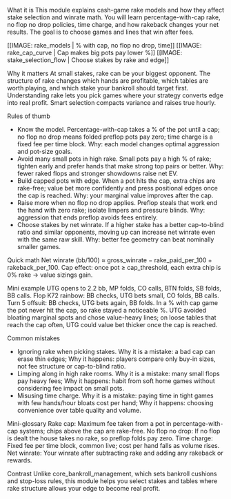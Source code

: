 What it is
This module explains cash-game rake models and how they affect stake selection and winrate math. You will learn percentage-with-cap rake, no flop no drop policies, time charge, and how rakeback changes your net results. The goal is to choose games and lines that win after fees.

[[IMAGE: rake_models | % with cap, no flop no drop, time]]
[[IMAGE: rake_cap_curve | Cap makes big pots pay lower %]]
[[IMAGE: stake_selection_flow | Choose stakes by rake and edge]]

Why it matters
At small stakes, rake can be your biggest opponent. The structure of rake changes which hands are profitable, which tables are worth playing, and which stake your bankroll should target first. Understanding rake lets you pick games where your strategy converts edge into real profit. Smart selection compacts variance and raises true hourly.

Rules of thumb
- Know the model. Percentage-with-cap takes a % of the pot until a cap; no flop no drop means folded preflop pots pay zero; time charge is a fixed fee per time block. Why: each model changes optimal aggression and pot-size goals.
- Avoid many small pots in high rake. Small pots pay a high % of rake; tighten early and prefer hands that make strong top pairs or better. Why: fewer raked flops and stronger showdowns raise net EV.
- Build capped pots with edge. When a pot hits the cap, extra chips are rake-free; value bet more confidently and press positional edges once the cap is reached. Why: your marginal value improves after the cap.
- Raise more when no flop no drop applies. Preflop steals that work end the hand with zero rake; isolate limpers and pressure blinds. Why: aggression that ends preflop avoids fees entirely.
- Choose stakes by net winrate. If a higher stake has a better cap-to-blind ratio and similar opponents, moving up can increase net winrate even with the same raw skill. Why: better fee geometry can beat nominally smaller games.

Quick math
Net winrate (bb/100) ≈ gross_winrate − rake_paid_per_100 + rakeback_per_100.
Cap effect: once pot ≥ cap_threshold, each extra chip is 0% rake → value sizings gain.

Mini example
UTG opens to 2.2 bb, MP folds, CO calls, BTN folds, SB folds, BB calls.
Flop K72 rainbow: BB checks, UTG bets small, CO folds, BB calls.
Turn 5 offsuit: BB checks, UTG bets again, BB folds.
In a % with cap game the pot never hit the cap, so rake stayed a noticeable %. UTG avoided bloating marginal spots and chose value-heavy lines; on loose tables that reach the cap often, UTG could value bet thicker once the cap is reached.

Common mistakes
- Ignoring rake when picking stakes. Why it is a mistake: a bad cap can erase thin edges; Why it happens: players compare only buy-in sizes, not fee structure or cap-to-blind ratio.
- Limping along in high rake rooms. Why it is a mistake: many small flops pay heavy fees; Why it happens: habit from soft home games without considering fee impact on small pots.
- Misusing time charge. Why it is a mistake: paying time in tight games with few hands/hour bloats cost per hand; Why it happens: choosing convenience over table quality and volume.

Mini-glossary
Rake cap: Maximum fee taken from a pot in percentage-with-cap systems; chips above the cap are rake-free.
No flop no drop: If no flop is dealt the house takes no rake, so preflop folds pay zero.
Time charge: Fixed fee per time block, common live; cost per hand falls as volume rises.
Net winrate: Your winrate after subtracting rake and adding any rakeback or rewards.

Contrast
Unlike core_bankroll_management, which sets bankroll cushions and stop-loss rules, this module helps you select stakes and tables where rake structure allows your edge to become real profit.
